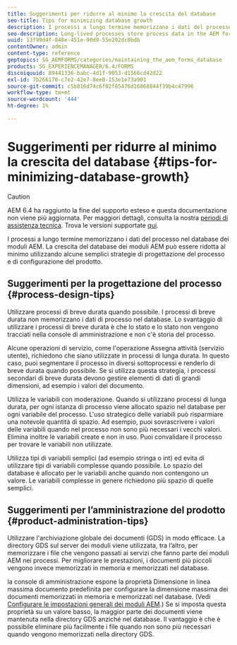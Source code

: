 ```yaml
---
title: Suggerimenti per ridurre al minimo la crescita del database
seo-title: Tips for minimizing database growth
description: I processi a lungo termine memorizzano i dati del processo nel database dei moduli AEM. La crescita del database dei moduli AEM può essere ridotta al minimo utilizzando alcune semplici strategie di progettazione del processo e di configurazione del prodotto.
seo-description: Long-lived processes store process data in the AEM forms database. The growth of the AEM forms database can be minimized using a few easy process design and product configuration strategies.
uuid: 13f99d4f-848e-451e-90d9-55e202dc0bdb
contentOwner: admin
content-type: reference
geptopics: SG_AEMFORMS/categories/maintaining_the_aem_forms_database
products: SG_EXPERIENCEMANAGER/6.4/FORMS
discoiquuid: 89441336-babc-4d1f-9053-d1566cd42d22
exl-id: 7b266170-c7e2-42e7-8ee0-153e1e73a901
source-git-commit: c5b816d74c6f02f85476d16868844f39b4c47996
workflow-type: tm+mt
source-wordcount: '444'
ht-degree: 1%

---
```


# Suggerimenti per ridurre al minimo la crescita del database {#tips-for-minimizing-database-growth}

>[!CAUTION]
>
>AEM 6.4 ha raggiunto la fine del supporto esteso e questa documentazione non viene più aggiornata. Per maggiori dettagli, consulta la nostra [periodi di assistenza tecnica](https://helpx.adobe.com/it/support/programs/eol-matrix.html). Trova le versioni supportate [qui](https://experienceleague.adobe.com/docs/).

I processi a lungo termine memorizzano i dati del processo nel database dei moduli AEM. La crescita del database dei moduli AEM può essere ridotta al minimo utilizzando alcune semplici strategie di progettazione del processo e di configurazione del prodotto.

## Suggerimenti per la progettazione del processo {#process-design-tips}

Utilizzare processi di breve durata quando possibile. I processi di breve durata non memorizzano i dati di processo nel database. Lo svantaggio di utilizzare i processi di breve durata è che lo stato e lo stato non vengono tracciati nella console di amministrazione e non c&#39;è storia del processo.

Alcune operazioni di servizio, come l&#39;operazione Assegna attività (servizio utente), richiedono che siano utilizzate in processi di lunga durata. In questo caso, puoi segmentare il processo in diversi sottoprocessi e renderlo di breve durata quando possibile. Se si utilizza questa strategia, i processi secondari di breve durata devono gestire elementi di dati di grandi dimensioni, ad esempio i valori del documento.

Utilizza le variabili con moderazione. Quando si utilizzano processi di lunga durata, per ogni istanza di processo viene allocato spazio nel database per ogni variabile del processo. L&#39;uso strategico delle variabili può risparmiare una notevole quantità di spazio. Ad esempio, puoi sovrascrivere i valori delle variabili quando nel processo non sono più necessari i vecchi valori. Elimina inoltre le variabili create e non in uso. Puoi convalidare il processo per trovare le variabili non utilizzate.

Utilizza tipi di variabili semplici (ad esempio stringa o int) ed evita di utilizzare tipi di variabili complesse quando possibile. Lo spazio del database è allocato per le variabili anche quando non contengono un valore. Le variabili complesse in genere richiedono più spazio di quelle semplici.

## Suggerimenti per l’amministrazione del prodotto {#product-administration-tips}

Utilizzare l&#39;archiviazione globale dei documenti (GDS) in modo efficace. La directory GDS sul server dei moduli viene utilizzata, tra l’altro, per memorizzare i file che vengono passati ai servizi che fanno parte dei moduli AEM nei processi. Per migliorare le prestazioni, i documenti più piccoli vengono invece memorizzati in memoria e memorizzati nel database.

la console di amministrazione espone la proprietà Dimensione in linea massima documento predefinita per configurare la dimensione massima dei documenti memorizzati in memoria e memorizzati nel database. (Vedi [Configurare le impostazioni generali dei moduli AEM](/help/forms/using/admin-help/configure-general-aem-forms-settings.md#configure-general-aem-forms-settings).) Se si imposta questa proprietà su un valore basso, la maggior parte dei documenti viene mantenuta nella directory GDS anziché nel database. Il vantaggio è che è possibile eliminare più facilmente i file quando non sono più necessari quando vengono memorizzati nella directory GDS.
